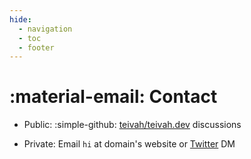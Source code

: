 ```yaml
---
hide:
  - navigation
  - toc
  - footer
---
```


# :material-email: Contact

* Public: :simple-github: [teivah/teivah.dev](https://github.com/teivah/teivah.dev/discussions) discussions

* Private: Email `hi` at domain's website or [Twitter](https://twitter.com/teivah) DM
